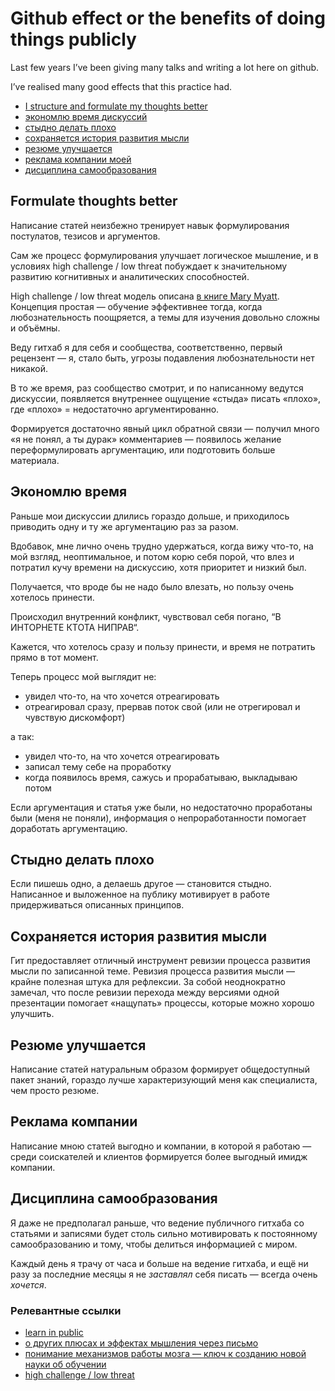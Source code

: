 # Github effect or the benefits of doing things publicly

Last few years I’ve been giving many talks and writing a lot here on github.

I’ve realised many good effects that this practice had.

- [I structure and formulate my thoughts better](#formulate-thoughts-better)
- [экономлю время дискуссий](#экономлю-время)
- [стыдно делать плохо](#стыдно-делать-плохо)
- [сохраняется история развития мысли](#сохраняется-история-развития-мысли)
- [резюме улучшается](#резюме-улучшается)
- [реклама компании моей](#реклама-компании)
- [дисциплина самообразования](#дисциплина-самообразования)

## Formulate thoughts better

Написание статей неизбежно тренирует навык формулирования постулатов, тезисов и аргументов.

Сам же процесс формулирования улучшает логическое мышление, и в условиях high challenge / low threat побуждает к значительному развитию когнитивных и аналитических способностей.

High challenge / low threat модель описана [в книге Mary Myatt](books.md). Концепция простая — обучение эффективнее тогда, когда любознательность поощряется, а темы для изучения довольно сложны и объёмны.

Веду гитхаб я для себя и сообщества, соответственно, первый рецензент — я, стало быть, угрозы подавления любознательности нет никакой.

В то же время, раз сообщество смотрит, и по написанному ведутся дискуссии, появляется внутреннее ощущение «стыда» писать «плохо», где «плохо» = недостаточно аргументированно.

Формируется достаточно явный цикл обратной связи — получил много «я не понял, а ты дурак» комментариев — появилось желание переформулировать аргументацию, или подготовить больше материала.

## Экономлю время

Раньше мои дискуссии длились гораздо дольше, и приходилось приводить одну и ту же аргументацию раз за разом.

Вдобавок, мне лично очень трудно удержаться, когда вижу что-то, на мой взгляд, неоптимальное, и потом корю себя порой, что влез и потратил кучу времени на дискуссию, хотя приоритет и низкий был.

Получается, что вроде бы не надо было влезать, но пользу очень хотелось принести.

Происходил внутренний конфликт, чувствовал себя погано, “В ИНТОРНЕТЕ КТОТА НИПРАВ“.

Кажется, что хотелось сразу и пользу принести, и время не потратить прямо в тот момент.

Теперь процесс мой выглядит не:
- увидел что-то, на что хочется отреагировать
- отреагировал сразу, прервав поток свой (или не отрегировал и чувствую дискомфорт)

а так:
- увидел что-то, на что хочется отреагировать
- записал тему себе на проработку
- когда появилось время, сажусь и прорабатываю, выкладываю потом

Если аргументация и статья уже были, но недостаточно проработаны были (меня не поняли), информация о непроработанности помогает доработать аргументацию.

## Cтыдно делать плохо

Если пишешь одно, а делаешь другое — становится стыдно. Написанное и выложенное на публику мотивирует в работе придерживаться описанных принципов.

## Сохраняется история развития мысли

Гит предоставляет отличный инструмент ревизии процесса развития мысли по записанной теме. Ревизия процесса развития мысли — крайне полезная штука для рефлексии. За собой неоднократно замечал, что после ревизии перехода между версиями одной презентации помогает «нащупать» процессы, которые можно хорошо улучшить.

## Резюме улучшается

Написание статей натуральным образом формирует общедоступный пакет знаний, гораздо лучше характеризующий меня как специалиста, чем просто резюме.

## Реклама компании

Написание мною статей выгодно и компании, в которой я работаю — среди соискателей и клиентов формируется более выгодный имидж компании.

## Дисциплина самообразования

Я даже не предполагал раньше, что ведение публичного гитхаба со статьями и записями будет столь сильно мотивировать к постоянному самообразованию и тому, чтобы делиться информацией с миром.

Каждый день я трачу от часа и больше на ведение гитхаба, и ещё ни разу за последние месяцы я не _заставлял_ себя писать — всегда очень _хочется_.

### Релевантные ссылки

- [learn in public](https://www.swyx.io/learn-in-public/)
- [о других плюсах и эффектах мышления через письмо](https://habr.com/ru/post/526336/)
- [понимание механизмов работы мозга — ключ к созданию новой науки об обучении](https://www.oecd-ilibrary.org/education/understanding-the-brain/summary/russian_9789264174986-sum-ru;jsessionid=v4d5WWJcy6x2s57K7N5sOMsM.ip-10-240-5-92)
- [high challenge / low threat](https://www.amazon.com/High-Challenge-Low-Threat-Leaders/dp/190971786X)
